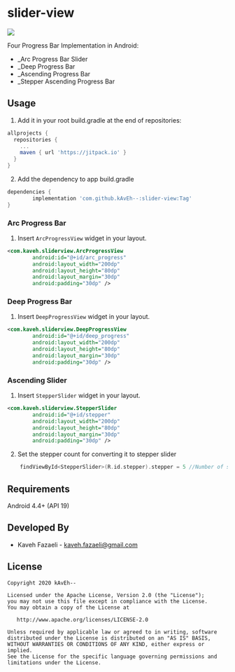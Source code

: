# slider-view

[![](https://jitpack.io/v/kAvEh--/slider-view.svg)](https://jitpack.io/#kAvEh--/slider-view)

Four Progress Bar Implementation in Android:
- _Arc Progress Bar Slider
- _Deep Progress Bar
- _Ascending Progress Bar
- _Stepper Ascending Progress Bar

## Usage

1. Add it in your root build.gradle at the end of repositories:
```groovy
allprojects {
  repositories {
    ...
    maven { url 'https://jitpack.io' }
  }
}
```
2. Add the dependency to app build.gradle
```groovy
dependencies {
        implementation 'com.github.kAvEh--:slider-view:Tag'
}
```
### Arc Progress Bar
1. Insert `ArcProgressView` widget in your layout.
```xml
<com.kaveh.sliderview.ArcProgressView
        android:id="@+id/arc_progress"
        android:layout_width="200dp"
        android:layout_height="80dp"
        android:layout_margin="30dp"
        android:padding="30dp" />
```
### Deep Progress Bar
1. Insert `DeepProgressView` widget in your layout.
```xml
<com.kaveh.sliderview.DeepProgressView
        android:id="@+id/deep_progress"
        android:layout_width="200dp"
        android:layout_height="80dp"
        android:layout_margin="30dp"
        android:padding="30dp" />
```
### Ascending Slider
1. Insert `StepperSlider` widget in your layout.
```xml
<com.kaveh.sliderview.StepperSlider
        android:id="@+id/stepper"
        android:layout_width="200dp"
        android:layout_height="80dp"
        android:layout_margin="30dp"
        android:padding="30dp" />
```
2. Set the stepper count for converting it to stepper slider
```kotlin
    findViewById<StepperSlider>(R.id.stepper).stepper = 5 //Number of slices in Slider
```

## Requirements
Android 4.4+ (API 19)

## Developed By
* Kaveh Fazaeli - <kaveh.fazaeli@gmail.com>

## License

    Copyright 2020 kAvEh--

    Licensed under the Apache License, Version 2.0 (the "License");
    you may not use this file except in compliance with the License.
    You may obtain a copy of the License at

       http://www.apache.org/licenses/LICENSE-2.0

    Unless required by applicable law or agreed to in writing, software
    distributed under the License is distributed on an "AS IS" BASIS,
    WITHOUT WARRANTIES OR CONDITIONS OF ANY KIND, either express or implied.
    See the License for the specific language governing permissions and
    limitations under the License.

